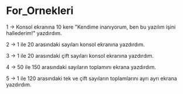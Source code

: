 # For_Ornekleri

1 -> Konsol ekranına 10 kere "Kendime inanıyorum, ben bu yazılım işini hallederim!" yazdırdım.

2 -> 1 ile 20 arasındaki sayıları konsol ekranına yazdırdım.

3 -> 1 ile 20 arasındaki çift sayıları konsol ekranına yazdırdım.

4 -> 50 ile 150 arasındaki sayıların toplamını ekrana yazdırdım.

5 -> 1 ile 120 arasındaki tek ve çift sayıların toplamlarını ayrı ayrı ekrana yazdırdım.
